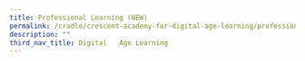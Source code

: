 ```yaml
---
title: Professional Learning (NEW)
permalink: /cradle/crescent-academy-for-digital-age-learning/professional-learning/
description: ""
third_nav_title: Digital   Age Learning
---
```

